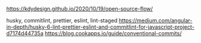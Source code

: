 https://kdydesign.github.io/2020/10/19/open-source-flow/

husky, commitlint, prettier, eslint, lint-staged
https://medium.com/angular-in-depth/husky-6-lint-prettier-eslint-and-commitlint-for-javascript-project-d7174d44735a
https://blog.cookapps.io/guide/conventional-commits/


